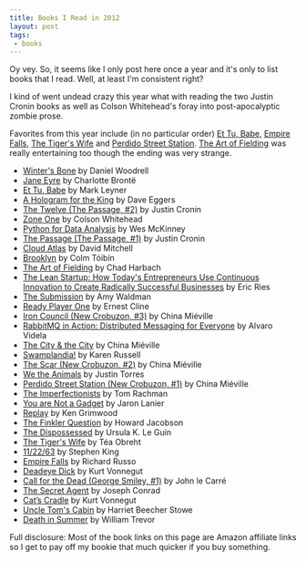 ```yaml
---
title: Books I Read in 2012
layout: post
tags:
 - books
---
```

Oy vey. So, it seems like I only post here once a year and it's only to list
books that I read. Well, at least I'm consistent right?

I kind of went undead crazy this year what with reading the two Justin Cronin
books as well as Colson Whitehead's foray into post-apocalyptic zombie prose.

Favorites from this year include (in no particular order) <a
href="http://www.amazon.com/gp/search?keywords=9780679745068&amp;index=books&amp;linkCode=qs&amp;tag=slackorama-20">Et
Tu, Babe</a>, <a
href="http://www.amazon.com/gp/search?keywords=9780375726408&amp;index=books&amp;linkCode=qs&amp;tag=slackorama-20">Empire
Falls</a>, <a
href="http://www.amazon.com/gp/search?keywords=9780385343831&amp;index=books&amp;linkCode=qs&amp;tag=slackorama-20">The
Tiger's Wife</a> and <a
href="http://www.amazon.com/gp/search?keywords=9780345459404&amp;index=books&amp;linkCode=qs&amp;tag=slackorama-20">Perdido
Street Station</a>. <a
href="http://www.amazon.com/gp/search?keywords=9780316126694&amp;index=books&amp;linkCode=qs&amp;tag=slackorama-20">The
Art of Fielding</a> was really entertaining too though the ending was very strange.

<ul>
<li><a href="http://www.amazon.com/gp/search?keywords=9780316057554&amp;index=books&amp;linkCode=qs&amp;tag=slackorama-20">Winter's Bone</a> by Daniel Woodrell </li>
<li><a href="http://www.amazon.com/gp/search?keywords=9780142437209&amp;index=books&amp;linkCode=qs&amp;tag=slackorama-20">Jane Eyre</a> by Charlotte Brontë </li>
<li><a href="http://www.amazon.com/gp/search?keywords=9780679745068&amp;index=books&amp;linkCode=qs&amp;tag=slackorama-20">Et Tu, Babe</a> by Mark Leyner </li>
<li><a href="http://www.amazon.com/gp/search?keywords=9781936365746&amp;index=books&amp;linkCode=qs&amp;tag=slackorama-20">A Hologram for the King</a> by Dave Eggers </li>
<li><a href="http://www.amazon.com/gp/search?keywords=9780345504982&amp;index=books&amp;linkCode=qs&amp;tag=slackorama-20">The Twelve (The Passage, #2)</a> by Justin Cronin </li>
<li><a href="http://www.amazon.com/gp/search?keywords=9780385528078&amp;index=books&amp;linkCode=qs&amp;tag=slackorama-20">Zone One</a> by Colson Whitehead </li>
<li><a href="http://www.amazon.com/gp/search?keywords=9781449319793&amp;index=books&amp;linkCode=qs&amp;tag=slackorama-20">Python for Data Analysis</a> by Wes McKinney </li>
<li><a href="http://www.amazon.com/gp/search?keywords=9780345504968&amp;index=books&amp;linkCode=qs&amp;tag=slackorama-20">The Passage (The Passage, #1)</a> by Justin Cronin </li>
<li><a href="http://www.amazon.com/gp/search?keywords=9780375507250&amp;index=books&amp;linkCode=qs&amp;tag=slackorama-20">Cloud Atlas</a> by David Mitchell </li>
<li><a href="http://www.amazon.com/gp/search?keywords=9781439138311&amp;index=books&amp;linkCode=qs&amp;tag=slackorama-20">Brooklyn</a> by Colm Tóibín </li>
<li><a href="http://www.amazon.com/gp/search?keywords=9780316126694&amp;index=books&amp;linkCode=qs&amp;tag=slackorama-20">The Art of Fielding</a> by Chad Harbach </li>
<li><a href="http://www.amazon.com/gp/search?keywords=9780307887894&amp;index=books&amp;linkCode=qs&amp;tag=slackorama-20">The Lean Startup: How Today's Entrepreneurs Use Continuous Innovation to Create Radically Successful Businesses</a> by Eric Ries </li>
<li><a href="http://www.amazon.com/gp/search?keywords=9780374271565&amp;index=books&amp;linkCode=qs&amp;tag=slackorama-20">The Submission</a> by Amy Waldman </li>
<li><a href="http://www.amazon.com/gp/search?keywords=9780307887436&amp;index=books&amp;linkCode=qs&amp;tag=slackorama-20">Ready Player One</a> by Ernest Cline </li>
<li><a href="http://www.amazon.com/gp/search?keywords=9780345458421&amp;index=books&amp;linkCode=qs&amp;tag=slackorama-20">Iron Council (New Crobuzon, #3)</a> by China Miéville </li>
<li><a href="http://www.amazon.com/gp/search?keywords=9781935182979&amp;index=books&amp;linkCode=qs&amp;tag=slackorama-20">RabbitMQ in Action: Distributed Messaging for Everyone</a> by Alvaro Videla </li>
<li><a href="http://www.amazon.com/gp/search?keywords=9780345497512&amp;index=books&amp;linkCode=qs&amp;tag=slackorama-20">The City &amp; the City</a> by China Miéville </li>
<li><a href="http://www.amazon.com/gp/search?keywords=9780307263995&amp;index=books&amp;linkCode=qs&amp;tag=slackorama-20">Swamplandia!</a> by Karen Russell </li>
<li><a href="http://www.amazon.com/gp/search?keywords=9780345460011&amp;index=books&amp;linkCode=qs&amp;tag=slackorama-20">The Scar (New Crobuzon, #2)</a> by China Miéville </li>
<li><a href="http://www.amazon.com/gp/search?keywords=9780547576725&amp;index=books&amp;linkCode=qs&amp;tag=slackorama-20">We the Animals</a> by Justin Torres </li>
<li><a href="http://www.amazon.com/gp/search?keywords=9780345459404&amp;index=books&amp;linkCode=qs&amp;tag=slackorama-20">Perdido Street Station (New Crobuzon, #1)</a> by China Miéville </li>
<li><a href="http://www.amazon.com/gp/search?keywords=9780385343664&amp;index=books&amp;linkCode=qs&amp;tag=slackorama-20">The Imperfectionists</a> by Tom Rachman </li>
<li><a href="http://www.amazon.com/gp/search?keywords=9780307269645&amp;index=books&amp;linkCode=qs&amp;tag=slackorama-20">You are Not a Gadget</a> by Jaron Lanier </li>
<li><a href="http://www.amazon.com/gp/search?keywords=9780688161125&amp;index=books&amp;linkCode=qs&amp;tag=slackorama-20">Replay</a> by Ken Grimwood </li>
<li><a href="http://www.amazon.com/gp/search?keywords=9781408808870&amp;index=books&amp;linkCode=qs&amp;tag=slackorama-20">The Finkler Question</a> by Howard Jacobson </li>
<li><a href="http://www.amazon.com/gp/search?keywords=9780061054884&amp;index=books&amp;linkCode=qs&amp;tag=slackorama-20">The Dispossessed</a> by Ursula K. Le Guin </li>
<li><a href="http://www.amazon.com/gp/search?keywords=9780385343831&amp;index=books&amp;linkCode=qs&amp;tag=slackorama-20">The Tiger's Wife</a> by Téa Obreht </li>
<li><a href="http://www.amazon.com/gp/search?keywords=9781451627282&amp;index=books&amp;linkCode=qs&amp;tag=slackorama-20">11/22/63</a> by Stephen King </li>
<li><a href="http://www.amazon.com/gp/search?keywords=9780375726408&amp;index=books&amp;linkCode=qs&amp;tag=slackorama-20">Empire Falls</a> by Richard Russo </li>
<li><a href="http://www.amazon.com/gp/search?keywords=9780385334174&amp;index=books&amp;linkCode=qs&amp;tag=slackorama-20">Deadeye Dick</a> by Kurt Vonnegut </li>
<li><a href="http://www.amazon.com/gp/search?keywords=9780743431675&amp;index=books&amp;linkCode=qs&amp;tag=slackorama-20">Call for the Dead (George Smiley, #1)</a> by John le Carré </li>
<li><a href="http://www.amazon.com/gp/search?keywords=9780192801692&amp;index=books&amp;linkCode=qs&amp;tag=slackorama-20">The Secret Agent</a> by Joseph Conrad </li>
<li><a href="http://www.amazon.com/gp/search?keywords=9780140285604&amp;index=books&amp;linkCode=qs&amp;tag=slackorama-20">Cat’s Cradle</a> by Kurt Vonnegut </li>
<li><a href="http://www.amazon.com/gp/search?keywords=9781840224023&amp;index=books&amp;linkCode=qs&amp;tag=slackorama-20">Uncle Tom's Cabin</a> by Harriet Beecher Stowe </li>
<li><a href="http://www.amazon.com/gp/search?keywords=9780140287820&amp;index=books&amp;linkCode=qs&amp;tag=slackorama-20">Death in Summer</a> by William Trevor </li>
</ul>

Full disclosure: Most of the book links on this page are Amazon affiliate
links so I get to pay off my bookie that much quicker if you buy something.
